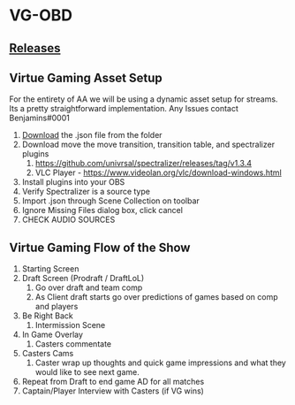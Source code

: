 # VG-OBD

## [Releases](https://github.com/DaBenjamins/VG-OBD/releases)

## Virtue Gaming Asset Setup

For the entirety of AA we will be using a dynamic asset setup for streams. Its a pretty straightforward implementation.
Any Issues contact Benjamins#0001

1. [Download](https://github.com/DaBenjamins/VG-OBD/releases) the .json file from the folder
2. Download move the move transition, transition table, and spectralizer plugins
	1. https://github.com/univrsal/spectralizer/releases/tag/v1.3.4
	2. VLC Player - https://www.videolan.org/vlc/download-windows.html
3. Install plugins into your OBS
4. Verify Spectralizer is a source type
5. Import .json through Scene Collection on toolbar
6. Ignore Missing Files dialog box, click cancel
7. CHECK AUDIO SOURCES


## Virtue Gaming Flow of the Show

1. Starting Screen
2. Draft Screen (Prodraft / DraftLoL) 
	1. Go over draft and team comp
	2. As Client draft starts go over predictions of games based on comp and players
3. Be Right Back
	1. Intermission Scene
4. In Game Overlay
	1. Casters commentate 
5. Casters Cams
	1. Caster wrap up thoughts and quick game impressions and what they would like to see next game.
8. Repeat from Draft to end game AD for all matches
9. Captain/Player Interview with Casters (if VG wins)